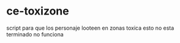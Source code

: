 # ce-toxizone
script para que los personaje looteen en zonas toxica
esto no esta terminado no funciona 
